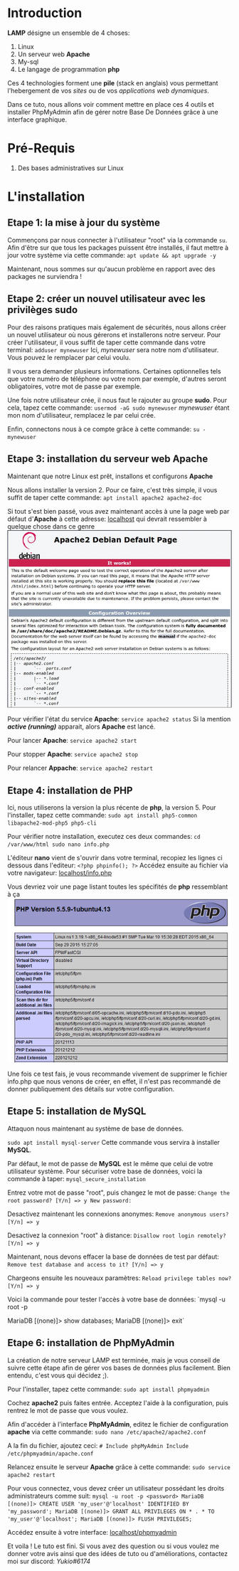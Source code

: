 Introduction
===============	

**LAMP** désigne un ensemble de 4 choses:
1) Linux
2) Un serveur web **Apache** 
3) My-sql
4) Le langage de programmation **php**

Ces 4 technologies forment une **pile** (stack en anglais) vous permettant l'hebergement de vos *sites* ou de vos *applications web dynamiques*.

Dans ce tuto, nous allons voir comment mettre en place ces 4 outils et installer PhpMyAdmin afin de gérer notre Base De Données grâce à une interface graphique.


Pré-Requis
==============

1) Des bases administratives sur Linux

L'installation
===============	

Etape 1: la mise à jour du système
---------------	

Commençons par nous connecter à l'utilisateur "root" via la commande `su`.
Afin d'être sur que tous les packages puissent être installés, il faut mettre à jour votre système via cette commande:
`apt update && apt upgrade -y`

Maintenant, nous sommes sur qu'aucun problème en rapport avec des packages ne surviendra !


Etape 2: créer un nouvel utilisateur avec les privilèges **sudo**
---------------	

Pour des raisons pratiques mais également de sécurités, nous allons créer un nouvel utilisateur où nous gérerons et installerons notre serveur.
Pour créer l'utilisateur, il vous suffit de taper cette commande dans votre terminal:
`adduser mynewuser`
Ici, *mynewuser* sera notre nom d'utilisateur. Vous pouvez le remplacer par celui voulu.

Il vous sera demander plusieurs informations.
Certaines optionnelles tels que votre numéro de téléphone ou votre nom par exemple, d'autres seront obligatoires, votre mot de passe par exemple.

Une fois notre utilisateur crée, il nous faut le rajouter au groupe **sudo**.
Pour cela, tapez cette commande:
`usermod -aG sudo mynewuser`
*mynewuser* étant mon nom d'utilisateur, remplacez le par celui crée.

Enfin, connectons nous à ce compte grâce à cette commande:
`su - mynewuser`


Etape 3: installation du serveur web **Apache**
---------------	

Maintenant que notre Linux est prêt, installons et configurons **Apache**

Nous allons installer la version 2. Pour ce faire, c'est très simple, il vous suffit de taper cette commande:
`apt install apache2 apache2-doc`

Si tout s'est bien passé, vous avez maintenant accès à une la page web par défaut d'**Apache** à cette adresse: [localhost](http://127.0.0.1/) qui devrait ressembler à quelque chose dans ce genre
![apache2](apache.png)

Pour vérifier l'état du service **Apache**:
`service apache2 status`
Si la mention ***active (running)*** apparait, alors **Apache** est lancé.

Pour lancer **Apache**: 
`service apache2 start`

Pour stopper **Apache**:
`service apache2 stop`

Pour relancer **Appache**:
`service apache2 restart`


Etape 4: installation de PHP
---------------	

Ici, nous utiliserons la version la plus récente de **php**, la version 5.
Pour l'installer, tapez cette commande:
`sudo apt install php5-common libapache2-mod-php5 php5-cli`

Pour vérifier notre installation, executez ces deux commandes:
`cd /var/www/html
sudo nano info.php`

L'éditeur **nano** vient de s'ouvrir dans votre terminal, recopiez les lignes ci dessous dans l'editeur:
`<?php
phpinfo();
?>`
Accédez ensuite au fichier via votre navigateur: [localhost/info.php](http://127.0.0.1/info.php)

Vous devriez voir une page listant toutes les spécifités de **php** ressemblant à ça
![php5](php5.png)

Une fois ce test fais, je vous recommande vivement de supprimer le fichier info.php que nous venons de créer, en effet, il n'est pas recommandé de donner publiquement des détails sur votre configuration.


Etape 5: installation de **MySQL**
---------------	

Attaquon nous maintenant au système de base de données.

`sudo apt install mysql-server`
Cette commande vous servira à installer **MySQL**.

Par défaut, le mot de passe de **MySQL** est le même que celui de votre utilisateur système.
Pour sécuriser votre base de données, voici la commande à taper:
`mysql_secure_installation`

Entrez votre mot de passe "root", puis changez le mot de passe:
`Change the root password? [Y/n] => y
New password:`

Desactivez maintenant les connexions anonymes:
`Remove anonymous users? [Y/n] => y`

Desactivez la connexion "root" à distance:
`Disallow root login remotely? [Y/n] => y`

Maintenant, nous devons effacer la base de données de test par défaut:
`Remove test database and access to it? [Y/n] => y`

Chargeons ensuite les nouveaux paramètres:
`Reload privilege tables now? [Y/n] => y`

Voici la commande pour tester l'accès à votre base de données:
`mysql -u root -p <password>

MariaDB [(none)]> show databases;
MariaDB [(none)]> exit`

Etape 6: installation de PhpMyAdmin
---------------

La création de notre serveur LAMP est terminée, mais je vous conseil de suivre cette étape afin de gérer vos bases de données plus facilement. 
Bien entendu, c'est vous qui décidez ;).

Pour l'installer, tapez cette commande:
`sudo apt install phpmyadmin`

Cochez **apache2** puis faites entrée.
Acceptez l'aide à la configuration, puis rentrez le mot de passe que vous voulez.

Afin d'accéder à l'interface **PhpMyAdmin**, editez le fichier de configuration **apache** via cette commande:
`sudo nano /etc/apache2/apache2.conf`

A la fin du fichier, ajoutez ceci:
`# Include phpMyAdmin
Include /etc/phpmyadmin/apache.conf`

Relancez ensuite le serveur **Apache** grâce à cette commande:
`sudo service apache2 restart`

Pour vous connectez, vous devez créer un utilisateur possédant les droits administrateurs comme suit:
`mysql -u root -p <password>
MariaDB [(none)]> CREATE USER 'my_user'@'localhost' IDENTIFIED BY 'my_password';
MariaDB [(none)]> GRANT ALL PRIVILEGES ON * . * TO 'my_user'@'localhost';
MariaDB [(none)]> FLUSH PRIVILEGES;`

Accédez ensuite à votre interface: [localhost/phpmyadmin](http://127.0.0.1/phpmyadmin/)


Et voila ! Le tuto est fini.
Si vous avez des question ou si vous voulez me donner votre avis ainsi que des idées de tuto ou d'améliorations, contactez moi sur discord: *Yukio#6174*
